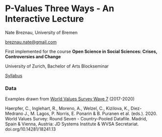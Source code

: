 # P-Values Three Ways - An Interactive Lecture

Nate Breznau, University of Bremen

breznau.nate@gmail.com

First implemented for the course 
**Open Science in Social Sciences: Crises, Controversies and Change**

University of Zurich, Bachelor of Arts Blockseminar

[Syllabus](https://docs.google.com/document/d/1bQV3YOMsmNqA9CT1SyiTqspGuNHWZw-jZxXoeT2FcvU/)

### Data

Examples drawn from [World Values Survey Wave 7](https://www.worldvaluessurvey.org/WVSDocumentationWV7.jsp) (2017-2020)

Haerpfer, C., Inglehart, R., Moreno, A., Welzel, C., Kizilova, K., Diez-Medrano J., M. Lagos, P. Norris, E. Ponarin & B. Puranen et al. (eds.). 2020. World Values Survey: Round Seven - Country-Pooled Datafile. Madrid, Spain & Vienna, Austria: JD Systems Institute & WVSA Secretariat. doi.org/10.14281/18241.13
